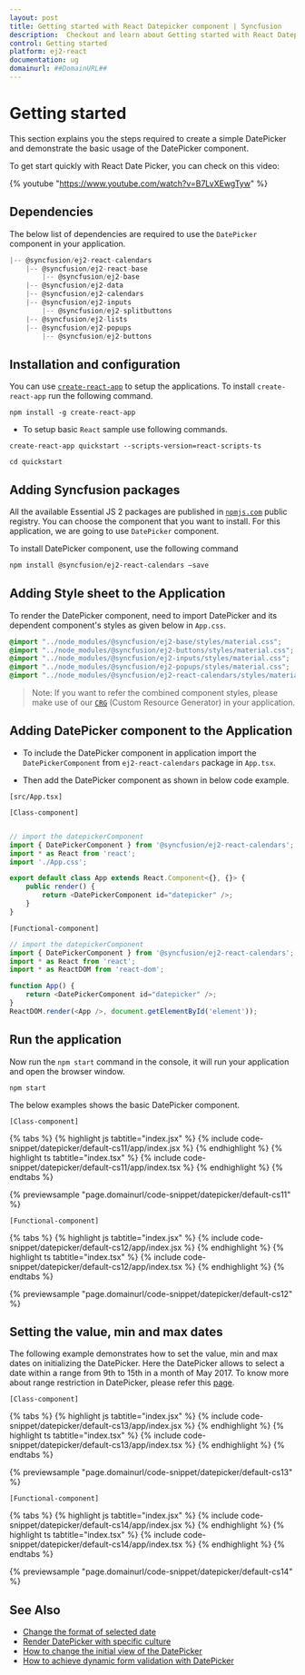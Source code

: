 ```yaml
---
layout: post
title: Getting started with React Datepicker component | Syncfusion
description:  Checkout and learn about Getting started with React Datepicker component of Syncfusion Essential JS 2 and more details.
control: Getting started 
platform: ej2-react
documentation: ug
domainurl: ##DomainURL##
---
```


# Getting started

This section explains you the steps required to create a simple DatePicker and demonstrate the basic usage of the DatePicker component.

To get start quickly with React Date Picker, you can check on this video:

{% youtube "https://www.youtube.com/watch?v=B7LvXEwgTyw" %}

## Dependencies

The below list of dependencies are required to use the `DatePicker` component in your application.

```javascript
|-- @syncfusion/ej2-react-calendars
    |-- @syncfusion/ej2-react-base
        |-- @syncfusion/ej2-base
    |-- @syncfusion/ej2-data
    |-- @syncfusion/ej2-calendars
    |-- @syncfusion/ej2-inputs
        |-- @syncfusion/ej2-splitbuttons
    |-- @syncfusion/ej2-lists
    |-- @syncfusion/ej2-popups
        |-- @syncfusion/ej2-buttons
```

## Installation and configuration

You can use [`create-react-app`](https://github.com/facebookincubator/create-react-app) to setup the applications.
To install `create-react-app` run the following command.

```
npm install -g create-react-app
```

* To setup basic `React` sample use following commands.

```
create-react-app quickstart --scripts-version=react-scripts-ts

cd quickstart

```

## Adding Syncfusion packages

All the available Essential JS 2 packages are published in [`npmjs.com`](https://www.npmjs.com/~syncfusionorg) public registry.
You can choose the component that you want to install. For this application, we are going to use `DatePicker` component.

To install DatePicker component, use the following command

```bash
npm install @syncfusion/ej2-react-calendars –save
```

## Adding Style sheet to the Application

To render the DatePicker component, need to import DatePicker and its dependent component's styles as given below in `App.css`.

```css
@import "../node_modules/@syncfusion/ej2-base/styles/material.css";
@import "../node_modules/@syncfusion/ej2-buttons/styles/material.css";
@import "../node_modules/@syncfusion/ej2-inputs/styles/material.css";
@import "../node_modules/@syncfusion/ej2-popups/styles/material.css";
@import "../node_modules/@syncfusion/ej2-react-calendars/styles/material.css";
```

>Note: If you want to refer the combined component styles, please make use of our [`CRG`](https://crg.syncfusion.com/) (Custom Resource Generator) in your application.

## Adding DatePicker component to the Application

* To include the DatePicker component in application import the `DatePickerComponent` from `ej2-react-calendars` package in `App.tsx`.

* Then add the DatePicker component as shown in below code example.

`[src/App.tsx]`

`[Class-component]`

```ts

// import the datepickerComponent
import { DatePickerComponent } from '@syncfusion/ej2-react-calendars';
import * as React from 'react';
import './App.css';

export default class App extends React.Component<{}, {}> {
    public render() {
        return <DatePickerComponent id="datepicker" />;
    }
}
```

`[Functional-component]`

```ts
// import the datepickerComponent
import { DatePickerComponent } from '@syncfusion/ej2-react-calendars';
import * as React from 'react';
import * as ReactDOM from 'react-dom';

function App() {
    return <DatePickerComponent id="datepicker" />;
}
ReactDOM.render(<App />, document.getElementById('element'));
```

## Run the application

Now run the `npm start` command in the console, it will run your application and open the browser window.

```
npm start
```

The below examples shows the basic DatePicker component.

`[Class-component]`

{% tabs %}
{% highlight js tabtitle="index.jsx" %}
{% include code-snippet/datepicker/default-cs11/app/index.jsx %}
{% endhighlight %}
{% highlight ts tabtitle="index.tsx" %}
{% include code-snippet/datepicker/default-cs11/app/index.tsx %}
{% endhighlight %}
{% endtabs %}

 {% previewsample "page.domainurl/code-snippet/datepicker/default-cs11" %}

`[Functional-component]`

{% tabs %}
{% highlight js tabtitle="index.jsx" %}
{% include code-snippet/datepicker/default-cs12/app/index.jsx %}
{% endhighlight %}
{% highlight ts tabtitle="index.tsx" %}
{% include code-snippet/datepicker/default-cs12/app/index.tsx %}
{% endhighlight %}
{% endtabs %}

 {% previewsample "page.domainurl/code-snippet/datepicker/default-cs12" %}

## Setting the value, min and max dates

The following example demonstrates how to set the value,  min and max dates on initializing the DatePicker.
Here the DatePicker allows to select a date within a range from 9th to 15th in a month of May 2017. To know more about range restriction in DatePicker, please refer this [page](./date-range).

`[Class-component]`

{% tabs %}
{% highlight js tabtitle="index.jsx" %}
{% include code-snippet/datepicker/default-cs13/app/index.jsx %}
{% endhighlight %}
{% highlight ts tabtitle="index.tsx" %}
{% include code-snippet/datepicker/default-cs13/app/index.tsx %}
{% endhighlight %}
{% endtabs %}

 {% previewsample "page.domainurl/code-snippet/datepicker/default-cs13" %}

`[Functional-component]`

{% tabs %}
{% highlight js tabtitle="index.jsx" %}
{% include code-snippet/datepicker/default-cs14/app/index.jsx %}
{% endhighlight %}
{% highlight ts tabtitle="index.tsx" %}
{% include code-snippet/datepicker/default-cs14/app/index.tsx %}
{% endhighlight %}
{% endtabs %}

 {% previewsample "page.domainurl/code-snippet/datepicker/default-cs14" %}

## See Also

* [Change the format of selected date](./date-format)
* [Render DatePicker with specific culture](./globalization)
* [How to change the initial view of the DatePicker](./date-views)
* [How to achieve dynamic form validation with DatePicker](./how-to/dynamic-form-validation)
